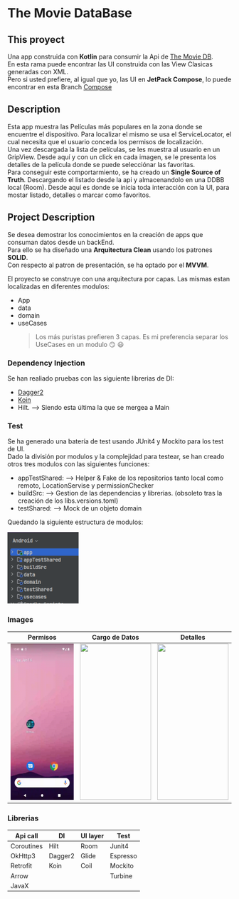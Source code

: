 # The Movie DataBase

## This proyect 

Una app construida con **Kotlin** para consumir la Api de [The Movie DB](https://www.themoviedb.org/).  
En esta rama puede encontrar las UI construida con las View Clasicas generadas con XML.  
Pero si usted prefiere, al igual que yo, las  UI en **JetPack Compose**, lo puede encontrar en esta Branch [Compose](https://github.com/jorgesanme/the_movie_db/tree/ComposeUI) 

## Description
Esta app muestra las Películas más populares en la zona donde se encuentre el dispositivo. Para localizar el mismo se usa el ServiceLocator, el cual necesita que el usuario conceda los permisos de localización.  
Una vez descargada la lista de películas, se les muestra al usuario en un GripView. Desde aquí y con un click en cada imagen, se le presenta los detalles de la película donde se puede selecciónar las favoritas.  
Para conseguir este comportarmiento, se ha creado un **Single Source of Truth**. Descargando el listado desde la api y almacenandolo en una DDBB local (Room). Desde aquí es donde se inicia toda interacción con la UI, para mostar listado, detalles o marcar como favoritos.


## Project Description
Se desea demostrar los conocimientos en la creación de apps que consuman datos desde un backEnd.  
Para ello se ha diseñado una **Arquitectura Clean** usando los patrones **SOLID**.  
Con respecto al patron de presentación, se ha optado por el  **MVVM**.  

El proyecto se construye con una arquitectura por capas. Las mismas estan localizadas en diferentes modulos:
* App
* data
* domain
* useCases
  > Los más puristas prefieren 3 capas. Es mi preferencia separar los UseCases en un modulo 😏 😃

### Dependency Injection
  Se han realiado pruebas con las siguiente librerias de DI:
  * [Dagger2](https://github.com/jorgesanme/the_movie_db/tree/DI_5-5_dagger2)
  * [Koin](https://github.com/jorgesanme/the_movie_db/tree/DI_5-2_Koin)
  * Hilt.  --> Siendo esta última la que se mergea a Main

### Test
  Se ha generado una batería de test usando JUnit4 y Mockito para los test de UI.  
  Dado la división por modulos y la complejidad para testear, se han creado otros tres modulos con las siguientes funciones:
  * appTestShared: --> Helper & Fake de los repositorios tanto local como remoto, LocationServise y permissionChecker
  * buildSrc: --> Gestion de las dependencias y librerias. (obsoleto tras la creación de los libs.versions.toml)
  * testShared: --> Mock de un objeto domain

Quedando la siguiente estructura de modulos:

<img src="https://github.com/jorgesanme/the_movie_db/blob/main/images/modules.png" width="160" height="160" />
  
### Images
| Permisos | Cargo de Datos | Detalles |
| --- | --- | --- |
|<img src="https://github.com/jorgesanme/the_movie_db/blob/main/images/permission.gif" width="160" height="350" />|<img src="https://github.com/jorgesanme/the_movie_db/blob/main/images/start.gif" width="160" height="350" />|<img src="https://github.com/jorgesanme/the_movie_db/blob/main/images/details.gif" width="160" height="350" />|


### Librerias
| **Api call** | **DI**| **UI layer**| **Test**|
|---|---|---|---|
| Coroutines | Hilt  | Room  | Junit4  |
| OkHttp3    |Dagger2| Glide | Espresso|
| Retrofit   | Koin  | Coil  | Mockito |
| Arrow      |       |       | Turbine |
| JavaX      |       |       |         |
